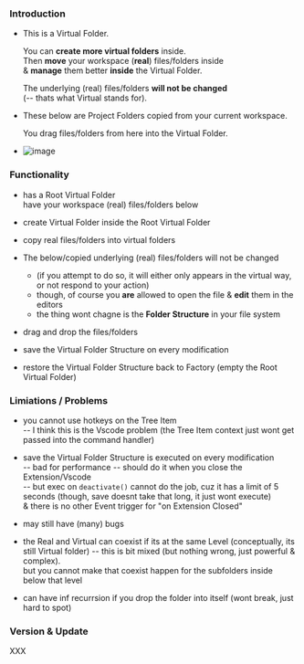 ### Introduction

- This is a Virtual Folder.

  You can **create more virtual folders** inside. \
  Then **move** your workspace (**real**) files/folders inside \
  & **manage** them better **inside** the Virtual Folder. 

  The underlying (real) files/folders **will not be changed** \
  (-- thats what Virtual stands for).

- These below are Project Folders copied from your current workspace.

  You drag files/folders from here into the Virtual Folder.

- ![image](https://github.com/Norlandz/virtualfoldervsc/assets/43581880/16703b54-49cc-46cb-909d-dc4f1428e75d)

### Functionality

- has a Root Virtual Folder \
  have your workspace (real) files/folders below
 
- create Virtual Folder inside the Root Virtual Folder
 
- copy real files/folders into virtual folders
 
- The below/copied underlying (real) files/folders will not be changed 
  - (if you attempt to do so, it will either only appears in the virtual way, or not respond to your action)
  - though, of course you **are** allowed to open the file & **edit** them in the editors 
  - the thing wont chagne is the **Folder Structure** in your file system
 
- drag and drop the files/folders
 
- save the Virtual Folder Structure on every modification 
 
- restore the Virtual Folder Structure back to Factory (empty the Root Virtual Folder)

### Limiations / Problems

- you cannot use hotkeys on the Tree Item \
  -- I think this is the Vscode problem (the Tree Item context just wont get passed into the command handler)

- save the Virtual Folder Structure is executed on every modification \
  -- bad for performance -- should do it when you close the Extension/Vscode \
  -- but exec on `deactivate()` cannot do the job, cuz it has a limit of 5 seconds (though, save doesnt take that long, it just wont execute) \
  & there is no other Event trigger for "on Extension Closed"

- may still have (many) bugs

- the Real and Virtual can coexist if its at the same Level (conceptually, its still Virtual folder) -- this is bit mixed (but nothing wrong, just powerful & complex). \
  but you cannot make that coexist happen for the subfolders inside below that level

- can have inf recurrsion if you drop the folder into itself (wont break, just hard to spot)

### Version & Update

XXX




